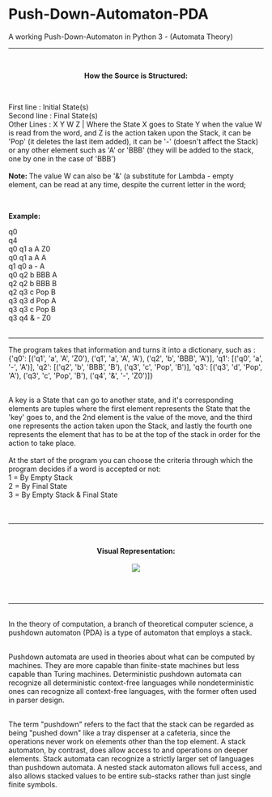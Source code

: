 # Push-Down-Automaton-PDA 
A working Push-Down-Automaton in Python 3 - (Automata Theory)
<br>
<hr>
<br>

<p align="center">
<b> How the Source is Structured: </b>
</p>

<br>

First line : Initial State(s)
<br>
Second line : Final State(s)
<br>
Other Lines : X Y W Z | Where the State X goes to State Y when the value W is read from the word, and Z is the action taken upon the Stack, it can be 'Pop' (it deletes the last item added), it can be '-' (doesn't affect the Stack) or any other element such as 'A' or 'BBB' (they will be added to the stack, one by one in the case of 'BBB')
<br>
<br>
<b> Note: </b> The value W can also be '&' (a substitute for Lambda - empty element, can be read at any time, despite the current letter in the word;
<br>

<br>

<b>Example:</b> 
<br>

q0 <br>
q4 <br>
q0 q1 a A Z0<br>
q0 q1 a A A<br>
q1 q0 a - A<br>
q0 q2 b BBB A<br>
q2 q2 b BBB B<br>
q2 q3 c Pop B<br>
q3 q3 d Pop A<br>
q3 q3 c Pop B<br>
q3 q4 & - Z0 <br>
<br>
<hr>
The program takes that information and turns it into a dictionary, such as : {'q0': [('q1', 'a', 'A', 'Z0'), ('q1', 'a', 'A', 'A'), ('q2', 'b', 'BBB', 'A')], 'q1': [('q0', 'a', '-', 'A')], 'q2': [('q2', 'b', 'BBB', 'B'), ('q3', 'c', 'Pop', 'B')], 'q3': [('q3', 'd', 'Pop', 'A'), ('q3', 'c', 'Pop', 'B'), ('q4', '&', '-', 'Z0')]}
<br> <br>

A key is a State that can go to another state, and it's corresponding elements are tuples where the first element represents the State that the 'key' goes to, and the 2nd element is the value of the move, and the third one represents the action taken upon the Stack, and lastly the fourth one represents the element that has to be at the top of the stack in order for the action to take place.
<br> <br>
At the start of the program you can choose the criteria through which the program decides if a word is accepted or not: <br>
1 = By Empty Stack<br>
2 = By Final State<br>
3 = By Empty Stack & Final State<br>
<br>
<br>
<hr>
<br>
<p align="center">
<b>Visual Representation:</b>
<br>
 <br>
 <img src="https://i.gyazo.com/1b69c8b2700e42f072f2c9016e16a638.png">
 </p>
<br>

<br>
<hr>
<br>
In the theory of computation, a branch of theoretical computer science, a pushdown automaton (PDA) is a type of automaton that employs a stack. <br>
<br>

Pushdown automata are used in theories about what can be computed by machines. They are more capable than finite-state machines but less capable than Turing machines. Deterministic pushdown automata can recognize all deterministic context-free languages while nondeterministic ones can recognize all context-free languages, with the former often used in parser design. <br>
<br>

The term "pushdown" refers to the fact that the stack can be regarded as being "pushed down" like a tray dispenser at a cafeteria, since the operations never work on elements other than the top element. A stack automaton, by contrast, does allow access to and operations on deeper elements. Stack automata can recognize a strictly larger set of languages than pushdown automata. A nested stack automaton allows full access, and also allows stacked values to be entire sub-stacks rather than just single finite symbols.

